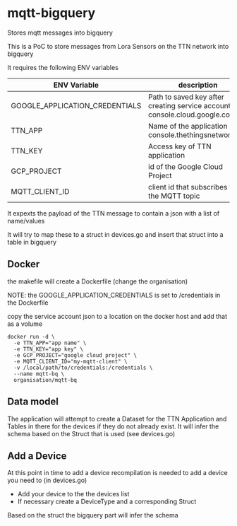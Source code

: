 # mqtt-bigquery
Stores mqtt messages into bigquery

This is a PoC to store messages from Lora Sensors on the TTN network into bigquery

It requires the following ENV variables 

| ENV Variable  | description   |
| ------------- | ------------- |
| GOOGLE_APPLICATION_CREDENTIALS | Path to saved key after creating service account in console.cloud.google.com  |
| TTN_APP | Name of the application in console.thethingsnetwork.org  |
| TTN_KEY | Access key of TTN application |
| GCP_PROJECT | id of the Google Cloud Project |
| MQTT_CLIENT_ID | client id that subscribes to the MQTT topic |

It expexts the payload of the TTN message to contain a json with a list of name/values

It will try to map these to a struct in devices.go and insert that struct into a table in bigquery

## Docker

the makefile will create a Dockerfile (change the organisation)

NOTE: the GOOGLE_APPLICATION_CREDENTIALS is set to /credentials in the Dockerfile

copy the service account json to a location on the docker host and add that as a volume
```
docker run -d \
  -e TTN_APP="app name" \ 
  -e TTN_KEY="app key" \
  -e GCP_PROJECT="google cloud project" \
  -e MQTT_CLIENT_ID="my-mqtt-client" \
  -v /local/path/to/credentials:/credentials \
  --name mqtt-bq \
  organisation/mqtt-bq
```


## Data model

The application will attempt to create a Dataset for the TTN Application and Tables in there for the devices if they do not already exist.
It will infer the schema based on the Struct that is used (see devices.go)

## Add a Device

At this point in time to add a device recompilation is needed
to add a device you need to (in devices.go)
 * Add your device to the the devices list
 * If necessary create a DeviceType and a corresponding Struct

Based on the struct the bigquery part will infer the schema

